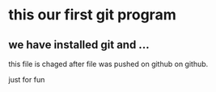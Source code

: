 # this our first git program

## we have installed git and ...

this file is chaged after file was pushed on github on github.

just for fun
